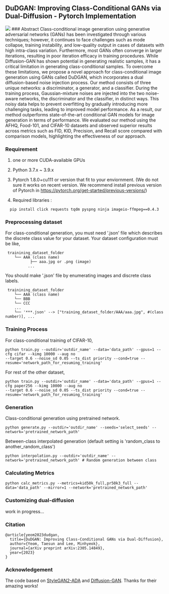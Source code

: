## DuDGAN: Improving Class-Conditional GANs via Dual-Diffusion  - Pytorch Implementation

<img src="https://github.com/taesunyeom/DuDGAN/assets/102474982/7c7055e5-bc7a-4397-b5bb-d77467a67af6"/>
### Abstract
Class-conditional image generation using generative adversarial networks (GANs) has been investigated through various techniques; however, it continues to face challenges such as mode collapse, training instability, and low-quality output in cases of datasets with high intra-class variation. Furthermore, most GANs often converge in larger iterations, resulting in poor iteration efficacy in training procedures. While Diffusion-GAN has shown potential in generating realistic samples, it has a critical limitation in generating class-conditional samples. To overcome these limitations, we propose a novel approach for class-conditional image generation using GANs called DuDGAN, which incorporates a dual diffusion-based noise injection process. Our method consists of three unique networks: a discriminator, a generator, and a classifier. During the training process, Gaussian-mixture noises are injected into the two noise-aware networks, the discriminator and the classifier, in distinct ways. This noisy data helps to prevent overfitting by gradually introducing more challenging tasks, leading to improved model performance. As a result, our method outperforms state-of-the-art conditional GAN models for image generation in terms of performance. We evaluated our method using the AFHQ, Food-101, and CIFAR-10 datasets and observed superior results across metrics such as FID, KID, Precision, and Recall score compared with comparison models, highlighting the effectiveness of our approach.

### Requirement
1. one or more CUDA-available GPUs 

2. Python 3.7.x ~ 3.9.x

3. Pytorch 1.8.0+cu111 or version that fit to your enviornment. (We do not sure it works on recent version. We recommend install previous version of Pytorch in https://pytorch.org/get-started/previous-versions/)

4. Required libraries : 
```
  pip install click requests tqdm pyspng ninja imageio-ffmpeg==0.4.3 
```

### Preprocessing dataset

For class-conditional generation, you must need '.json' file which describes the discrete class value for your dataset.
Your dataset configuration must be like,
```
 trainining_dataset_folder
    └── AAA (class name)
           ├── aaa.jpg or .png (image) 
          ...
```
You should make '.json' file by enumerating images and discrete class labels.
```
 trainining_dataset_folder
    └── AAA (class name)
    └── BBB
    └── CCC
    ...
    └── '***.json' --> ["training_dataset_folder/AAA/aaa.jpg", #(class number)], ...
```

### Training Process
For class-conditional training of CIFAR-10,
```
python train.py --outdir='outdir_name' --data='data_path' --gpus=1 --cfg cifar --kimg 10000 --aug no 
--target 0.6 --noise_sd 0.05 --ts_dist priority --cond=true --resume='network_path_for_resuming_training'
```
For rest of the other dataset,
```
python train.py --outdir='outdir_name' --data='data_path' --gpus=1 --cfg paper256 --kimg 10000 --aug no 
--target 0.6 --noise_sd 0.05 --ts_dist priority --cond=true --resume='network_path_for_resuming_training'
```


### Generation
Class-conditional generation using pretrained network.
```
python generate.py --outdir='outdir_name' --seeds='select_seeds' --network='pretrained_network_path'
```

Between-class interpolated generation (default setting is 'random_class to another_random_class')
```
python interpolation.py --outdir='outdir_name' --network='pretrained_network_path' # Random generation between class 
```


### Calculating Metrics
```
python calc_metrics.py --metrics=kid50k_full,pr50k3_full --data='data_path' --mirror=1 --network='pretrained_network_path'
```

### Customizing dual-diffusion

work in progress...

### Citation
```
@article{yeom2023dudgan,
  title={DuDGAN: Improving Class-Conditional GANs via Dual-Diffusion},
  author={Yeom, Taesun and Lee, Minhyeok},
  journal={arXiv preprint arXiv:2305.14849},
  year={2023}
}
```

### Acknowledgement
The code based on [StyleGAN2-ADA](https://github.com/NVlabs/stylegan2-ada-pytorch) and [Diffusion-GAN](https://github.com/Zhendong-Wang/Diffusion-GAN). Thanks for their amazing works!

